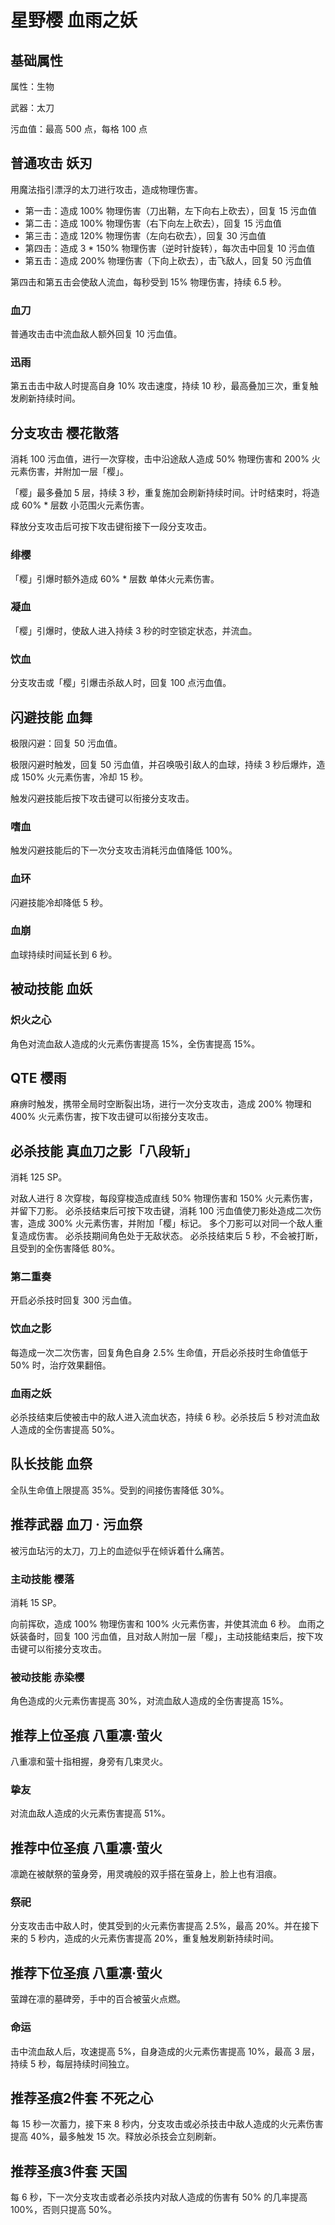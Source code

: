 # 星野樱 血雨之妖

## 基础属性

属性：生物

武器：太刀

污血值：最高 500 点，每格 100 点

## 普通攻击 妖刃

用魔法指引漂浮的太刀进行攻击，造成物理伤害。

* 第一击：造成 100% 物理伤害（刀出鞘，左下向右上砍去），回复 15 污血值
* 第二击：造成 100% 物理伤害（右下向左上砍去），回复 15 污血值
* 第三击：造成 120% 物理伤害（左向右砍去），回复 30 污血值
* 第四击：造成 3 * 150% 物理伤害（逆时针旋转），每次击中回复 10 污血值
* 第五击：造成 200% 物理伤害（下向上砍去），击飞敌人，回复 50 污血值

第四击和第五击会使敌人流血，每秒受到 15% 物理伤害，持续 6.5 秒。

### 血刀

普通攻击击中流血敌人额外回复 10 污血值。

### 迅雨

第五击击中敌人时提高自身 10% 攻击速度，持续 10 秒，最高叠加三次，重复触发刷新持续时间。

## 分支攻击 樱花散落

消耗 100 污血值，进行一次穿梭，击中沿途敌人造成 50% 物理伤害和 200% 火元素伤害，并附加一层「樱」。

「樱」最多叠加 5 层，持续 3 秒，重复施加会刷新持续时间。计时结束时，将造成 60% * 层数 小范围火元素伤害。

释放分支攻击后可按下攻击键衔接下一段分支攻击。

### 绯樱

「樱」引爆时额外造成 60% * 层数 单体火元素伤害。

### 凝血

「樱」引爆时，使敌人进入持续 3 秒的时空锁定状态，并流血。

### 饮血

分支攻击或「樱」引爆击杀敌人时，回复 100 点污血值。

## 闪避技能 血舞

极限闪避：回复 50 污血值。

极限闪避时触发，回复 50 污血值，并召唤吸引敌人的血球，持续 3 秒后爆炸，造成 150% 火元素伤害，冷却 15 秒。

触发闪避技能后按下攻击键可以衔接分支攻击。

### 嗜血

触发闪避技能后的下一次分支攻击消耗污血值降低 100%。

### 血环

闪避技能冷却降低 5 秒。

### 血崩

血球持续时间延长到 6 秒。

## 被动技能 血妖

### 炽火之心

角色对流血敌人造成的火元素伤害提高 15%，全伤害提高 15%。

## QTE 樱雨

麻痹时触发，携带全局时空断裂出场，进行一次分支攻击，造成 200% 物理和 400% 火元素伤害，按下攻击键可以衔接分支攻击。

## 必杀技能 真血刀之影「八段斩」

消耗 125 SP。

对敌人进行 8 次穿梭，每段穿梭造成直线 50% 物理伤害和 150% 火元素伤害，并留下刀影。
必杀技结束后可按下攻击键，消耗 100 污血值使刀影处造成二次伤害，造成 300% 火元素伤害，并附加「樱」标记。
多个刀影可以对同一个敌人重复造成伤害。
必杀技期间角色处于无敌状态。
必杀技结束后 5 秒，不会被打断，且受到的全伤害降低 80%。

### 第二重奏

开启必杀技时回复 300 污血值。

### 饮血之影

每造成一次二次伤害，回复角色自身 2.5% 生命值，开启必杀技时生命值低于 50% 时，治疗效果翻倍。

### 血雨之妖

必杀技结束后使被击中的敌人进入流血状态，持续 6 秒。必杀技后 5 秒对流血敌人造成的全伤害提高 50%。

## 队长技能 血祭

全队生命值上限提高 35%。受到的间接伤害降低 30%。

## 推荐武器 血刀 · 污血祭

被污血玷污的太刀，刀上的血迹似乎在倾诉着什么痛苦。

### 主动技能 樱落

消耗 15 SP。

向前挥砍，造成 100% 物理伤害和 100% 火元素伤害，并使其流血 6 秒。
血雨之妖装备时，回复 100 污血值，且对敌人附加一层「樱」，主动技能结束后，按下攻击键可以衔接分支攻击。

### 被动技能 赤染樱

角色造成的火元素伤害提高 30%，对流血敌人造成的全伤害提高 15%。

## 推荐上位圣痕 八重凛·萤火

八重凛和萤十指相握，身旁有几束灵火。

### 挚友

对流血敌人造成的火元素伤害提高 51%。

## 推荐中位圣痕 八重凛·萤火

凛跪在被献祭的萤身旁，用灵魂般的双手搭在萤身上，脸上也有泪痕。

### 祭祀

分支攻击击中敌人时，使其受到的火元素伤害提高 2.5%，最高 20%。并在接下来的 5 秒内，造成的火元素伤害提高 20%，重复触发刷新持续时间。

## 推荐下位圣痕 八重凛·萤火

萤蹲在凛的墓碑旁，手中的百合被萤火点燃。

### 命运

击中流血敌人后，攻速提高 5%，自身造成的火元素伤害提高 10%，最高 3 层，持续 5 秒，每层持续时间独立。

## 推荐圣痕2件套 不死之心

每 15 秒一次蓄力，接下来 8 秒内，分支攻击或必杀技击中敌人造成的火元素伤害提高 40%，最多触发 15 次。释放必杀技会立刻刷新。

## 推荐圣痕3件套 天国

每 6 秒，下一次分支攻击或者必杀技内对敌人造成的伤害有 50% 的几率提高 100%，否则只提高 50%。

